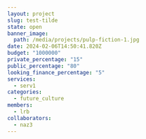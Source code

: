 ```yaml
---
layout: project
slug: test-tilde
state: open
banner_image:
  path: /media/projects/pulp-fiction-1.jpg
date: 2024-02-06T14:50:41.820Z
budget: "1000000"
private_percentage: "15"
public_percentage: "80"
looking_finance_percentage: "5"
services:
  - serv1
categories:
  - future_culture
members:
  - lrb
collaborators:
  - naz3
---
```

